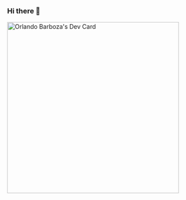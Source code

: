 ### Hi there 👋

<a href="https://app.daily.dev/obarboza92"><img src="https://api.daily.dev/devcards/07630788d2e54de095a561579d1c0887.png?r=sop" width="400" alt="Orlando Barboza's Dev Card"/></a>
